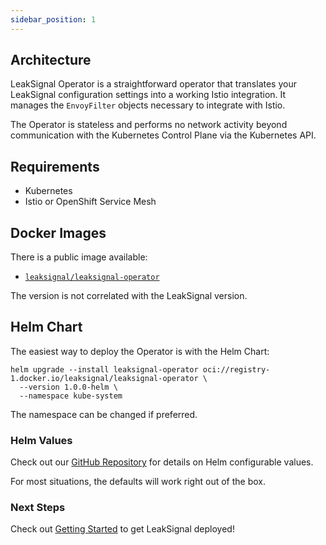 ```yaml
---
sidebar_position: 1
---
```


## Architecture

LeakSignal Operator is a straightforward operator that translates your LeakSignal configuration settings into a working Istio integration. It manages the `EnvoyFilter` objects necessary to integrate with Istio.

The Operator is stateless and performs no network activity beyond communication with the Kubernetes Control Plane via the Kubernetes API.

## Requirements

* Kubernetes
* Istio or OpenShift Service Mesh

## Docker Images

There is a public image available:

* [`leaksignal/leaksignal-operator`](https://hub.docker.com/r/leaksignal/leaksignal-operator)

The version is not correlated with the LeakSignal version.

## Helm Chart

The easiest way to deploy the Operator is with the Helm Chart:

```
helm upgrade --install leaksignal-operator oci://registry-1.docker.io/leaksignal/leaksignal-operator \
  --version 1.0.0-helm \
  --namespace kube-system
```

The namespace can be changed if preferred.

### Helm Values

Check out our [GitHub Repository](https://github.com/leaksignal/leaksignal/tree/master/operator_helm) for details on Helm configurable values.

For most situations, the defaults will work right out of the box.

### Next Steps

Check out [Getting Started](Getting%20Started) to get LeakSignal deployed!